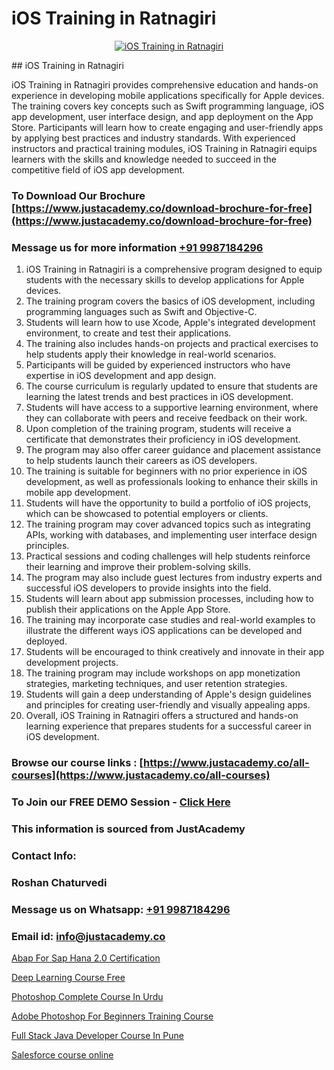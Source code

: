 # iOS Training in Ratnagiri

<p align="center">
  <a href="https://justacademy.co/course-detail/ios-training">
    <img src="https://justacademy.co/storage2/course_image/1676636008_course_image.webp" alt="iOS Training in Ratnagiri">
  </a>
</p>
## iOS Training in Ratnagiri

iOS Training in Ratnagiri provides comprehensive education and hands-on experience in developing mobile applications specifically for Apple devices. The training covers key concepts such as Swift programming language, iOS app development, user interface design, and app deployment on the App Store. Participants will learn how to create engaging and user-friendly apps by applying best practices and industry standards. With experienced instructors and practical training modules, iOS Training in Ratnagiri equips learners with the skills and knowledge needed to succeed in the competitive field of iOS app development.
### To Download Our Brochure [https://www.justacademy.co/download-brochure-for-free](https://www.justacademy.co/download-brochure-for-free)
### Message us for more information [+91 9987184296](https://api.whatsapp.com/send?phone=919987184296)
1) iOS Training in Ratnagiri is a comprehensive program designed to equip students with the necessary skills to develop applications for Apple devices.
2) The training program covers the basics of iOS development, including programming languages such as Swift and Objective-C.
3) Students will learn how to use Xcode, Apple's integrated development environment, to create and test their applications.
4) The training also includes hands-on projects and practical exercises to help students apply their knowledge in real-world scenarios.
5) Participants will be guided by experienced instructors who have expertise in iOS development and app design.
6) The course curriculum is regularly updated to ensure that students are learning the latest trends and best practices in iOS development.
7) Students will have access to a supportive learning environment, where they can collaborate with peers and receive feedback on their work.
8) Upon completion of the training program, students will receive a certificate that demonstrates their proficiency in iOS development.
9) The program may also offer career guidance and placement assistance to help students launch their careers as iOS developers.
10) The training is suitable for beginners with no prior experience in iOS development, as well as professionals looking to enhance their skills in mobile app development.
11) Students will have the opportunity to build a portfolio of iOS projects, which can be showcased to potential employers or clients.
12) The training program may cover advanced topics such as integrating APIs, working with databases, and implementing user interface design principles.
13) Practical sessions and coding challenges will help students reinforce their learning and improve their problem-solving skills.
14) The program may also include guest lectures from industry experts and successful iOS developers to provide insights into the field.
15) Students will learn about app submission processes, including how to publish their applications on the Apple App Store.
16) The training may incorporate case studies and real-world examples to illustrate the different ways iOS applications can be developed and deployed.
17) Students will be encouraged to think creatively and innovate in their app development projects.
18) The training program may include workshops on app monetization strategies, marketing techniques, and user retention strategies.
19) Students will gain a deep understanding of Apple's design guidelines and principles for creating user-friendly and visually appealing apps.
20) Overall, iOS Training in Ratnagiri offers a structured and hands-on learning experience that prepares students for a successful career in iOS development.

### Browse our course links : [https://www.justacademy.co/all-courses](https://www.justacademy.co/all-courses) 
### To Join our FREE DEMO Session - [Click Here](https://www.justacademy.co/register-for-course-demo)


### This information is sourced from JustAcademy
### Contact Info:
### Roshan Chaturvedi
### Message us on Whatsapp: [+91 9987184296](https://api.whatsapp.com/send?phone=919987184296)
### Email id: [info@justacademy.co](mailto:info@justacademy.co)
                
[Abap For Sap Hana 2.0 Certification](https://www.linkedin.com/pulse/abap-sap-hana-20-certification-justacademy-thane-yh3cc/)

[Deep Learning Course Free](https://www.linkedin.com/pulse/deep-learning-course-free-justacademyderby-luxhe?trackingId=4AkYcSYFwS2aGIVELwvAew%3D%3D&lipi=urn%3Ali%3Apage%3Ad_flagship3_company_admin%3BPi8IvO9YQ5y8xQZ23yq6yg%3D%3D)

[Photoshop Complete Course In Urdu](https://medium.com/@ranepooja/photoshop-complete-course-in-urdu-7b8093b7180b)

[Adobe Photoshop For Beginners Training Course](https://medium.com/@mahi3106/adobe-photoshop-for-beginners-training-course-3e676c5c33cb)

[Full Stack Java Developer Course In Pune](https://justacademyin.github.io/justacademy/full-stack-java-developer-course-in-pune)

[Salesforce course online](https://justacademyin.github.io/justacademy/salesforce-course-online)

